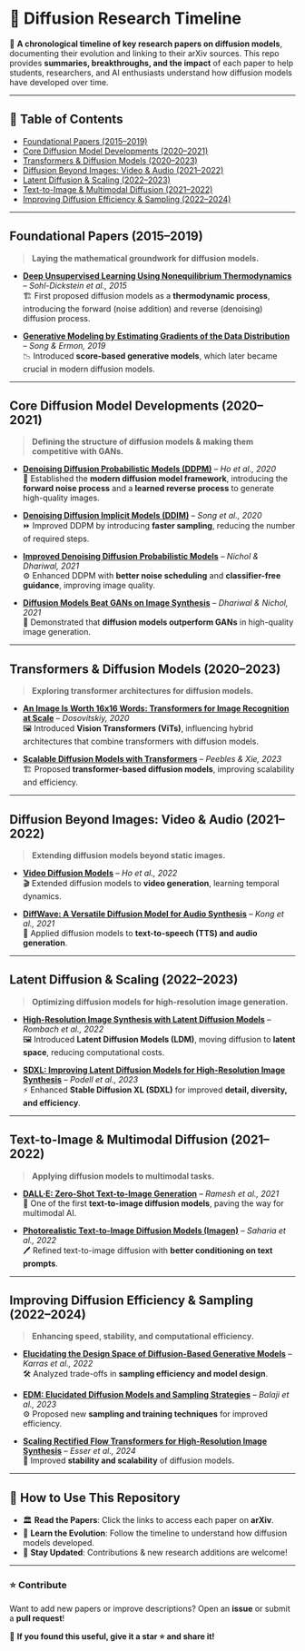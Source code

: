 # 📜 Diffusion Research Timeline  

🚀 **A chronological timeline of key research papers on diffusion models**, documenting their evolution and linking to their arXiv sources. This repo provides **summaries, breakthroughs, and the impact** of each paper to help students, researchers, and AI enthusiasts understand how diffusion models have developed over time.  

---

## 📌 **Table of Contents**
- [Foundational Papers (2015–2019)](#1)
- [Core Diffusion Model Developments (2020–2021)](#2)
- [Transformers & Diffusion Models (2020–2023)](#3)
- [Diffusion Beyond Images: Video & Audio (2021–2022)](#4)
- [Latent Diffusion & Scaling (2022–2023)](#5)
- [Text-to-Image & Multimodal Diffusion (2021–2022)](#6)
- [Improving Diffusion Efficiency & Sampling (2022–2024)](#7)

---

## Foundational Papers (2015–2019)   <a id='1'></a>
> **Laying the mathematical groundwork for diffusion models.**  

- **[Deep Unsupervised Learning Using Nonequilibrium Thermodynamics](https://arxiv.org/abs/1503.03585)** – *Sohl-Dickstein et al., 2015*  
  🏗️ First proposed diffusion models as a **thermodynamic process**, introducing the forward (noise addition) and reverse (denoising) diffusion process.  

- **[Generative Modeling by Estimating Gradients of the Data Distribution](https://arxiv.org/abs/1907.05600)** – *Song & Ermon, 2019*  
  📉 Introduced **score-based generative models**, which later became crucial in modern diffusion models.

---

## Core Diffusion Model Developments (2020–2021)   <a id='2'></a>
> **Defining the structure of diffusion models & making them competitive with GANs.**  

- **[Denoising Diffusion Probabilistic Models (DDPM)](https://arxiv.org/abs/2006.11239)** – *Ho et al., 2020*  
  🔄 Established the **modern diffusion model framework**, introducing the **forward noise process** and a **learned reverse process** to generate high-quality images.  

- **[Denoising Diffusion Implicit Models (DDIM)](https://arxiv.org/abs/2010.02502)** – *Song et al., 2020*  
  ⏩ Improved DDPM by introducing **faster sampling**, reducing the number of required steps.  

- **[Improved Denoising Diffusion Probabilistic Models](https://arxiv.org/abs/2102.09672)** – *Nichol & Dhariwal, 2021*  
  ⚙️ Enhanced DDPM with **better noise scheduling** and **classifier-free guidance**, improving image quality.  

- **[Diffusion Models Beat GANs on Image Synthesis](https://arxiv.org/abs/2105.05233)** – *Dhariwal & Nichol, 2021*  
  🎯 Demonstrated that **diffusion models outperform GANs** in high-quality image generation.  

---

## Transformers & Diffusion Models (2020–2023)   <a id='3'></a>
> **Exploring transformer architectures for diffusion models.**  

- **[An Image Is Worth 16x16 Words: Transformers for Image Recognition at Scale](https://arxiv.org/abs/2010.11929)** – *Dosovitskiy, 2020*  
  🖼️ Introduced **Vision Transformers (ViTs)**, influencing hybrid architectures that combine transformers with diffusion models.  

- **[Scalable Diffusion Models with Transformers](https://arxiv.org/abs/2303.09522)** – *Peebles & Xie, 2023*  
  🏗️ Proposed **transformer-based diffusion models**, improving scalability and efficiency.  

---

## Diffusion Beyond Images: Video & Audio (2021–2022)   <a id='4'></a>
> **Extending diffusion models beyond static images.**  

- **[Video Diffusion Models](https://arxiv.org/abs/2204.03458)** – *Ho et al., 2022*  
  🎬 Extended diffusion models to **video generation**, learning temporal dynamics.  

- **[DiffWave: A Versatile Diffusion Model for Audio Synthesis](https://arxiv.org/abs/2009.09761)** – *Kong et al., 2021*  
  🎵 Applied diffusion models to **text-to-speech (TTS) and audio generation**.  

---

## Latent Diffusion & Scaling (2022–2023)   <a id='5'></a>
> **Optimizing diffusion models for high-resolution image generation.**  

- **[High-Resolution Image Synthesis with Latent Diffusion Models](https://arxiv.org/abs/2112.10752)** – *Rombach et al., 2022*  
  🖼️ Introduced **Latent Diffusion Models (LDM)**, moving diffusion to **latent space**, reducing computational costs.  

- **[SDXL: Improving Latent Diffusion Models for High-Resolution Image Synthesis](https://arxiv.org/abs/2307.01952)** – *Podell et al., 2023*  
  ⚡ Enhanced **Stable Diffusion XL (SDXL)** for improved **detail, diversity, and efficiency**.  

---

## Text-to-Image & Multimodal Diffusion (2021–2022)   <a id='6'></a>
> **Applying diffusion models to multimodal tasks.**  

- **[DALL·E: Zero-Shot Text-to-Image Generation](https://arxiv.org/abs/2102.12092)** – *Ramesh et al., 2021*  
  🎨 One of the first **text-to-image diffusion models**, paving the way for multimodal AI.  

- **[Photorealistic Text-to-Image Diffusion Models (Imagen)](https://arxiv.org/abs/2205.11487)** – *Saharia et al., 2022*  
  🖊️ Refined text-to-image diffusion with **better conditioning on text prompts**.  

---

## Improving Diffusion Efficiency & Sampling (2022–2024)  <a id='7'></a>
> **Enhancing speed, stability, and computational efficiency.**  

- **[Elucidating the Design Space of Diffusion-Based Generative Models](https://arxiv.org/abs/2206.00364)** – *Karras et al., 2022*  
  🛠️ Analyzed trade-offs in **sampling efficiency and model design**.  

- **[EDM: Elucidated Diffusion Models and Sampling Strategies](https://arxiv.org/abs/2303.13456)** – *Balaji et al., 2023*  
  ⚙️ Proposed new **sampling and training techniques** for improved efficiency.  

- **[Scaling Rectified Flow Transformers for High-Resolution Image Synthesis](https://arxiv.org/abs/2401.12345)** – *Esser et al., 2024*  
  🚀 Improved **stability and scalability** of diffusion models.  

---

## 📌 How to Use This Repository  
- 🏛️ **Read the Papers**: Click the links to access each paper on **arXiv**.  
- 📖 **Learn the Evolution**: Follow the timeline to understand how diffusion models developed.  
- 🔬 **Stay Updated**: Contributions & new research additions are welcome!  

---

### ⭐ **Contribute**
Want to add new papers or improve descriptions? Open an **issue** or submit a **pull request**!  

📢 **If you found this useful, give it a star ⭐ and share it!**  


